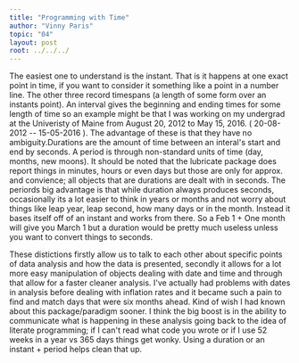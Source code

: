 ```yaml
---
title: "Programming with Time"
author: "Vinny Paris"
topic: "04"
layout: post
root: ../../../
---
```

The easiest one to understand is the instant. That is it happens at one exact point in time, 
if you want to consider it something like a point in a number line. The other three record timespans 
(a length of some form over an instants point).
An interval gives the beginning and ending times for some length of time so an example might be that I was working on my undergrad
at the Univeristy of Maine from August 20, 2012 to May 15, 2016. ( 20-08-2012 -- 15-05-2016 ). The advantage of these is that they 
have no ambiguity.Durations are the amount of time between an interal's start and end by seconds. A period is through non-standard units of
time (day, months, new moons). It should be noted that the lubricate package does report things in minutes, hours or even days but those are 
only for approx. and convience; all objects that are durations are dealt with in seconds.
The periords big advantage is that while duration always produces seconds, occasionally its a lot easier to think in years or months 
and not worry about things like leap year, leap second, how many days or in the month. Instead it bases itself off of an instant and 
works from there. So a Feb 1 + One month will give you March 1 but a duration would be pretty much useless unless you want to convert 
things to seconds.

These distictions firstly allow us to talk to each other about specific points of data analysis and how the data is presented, 
secondly it allows for a lot more easy manipulation of objects dealing with date and time and through that allow for a faster 
cleaner analysis. I've actually had problems with dates in analysis before dealing with inflation rates and it became such a pain to find and 
match days that were six months ahead. Kind of wish I had known about this package/paradigm sooner. I think the big boost is in the ability to 
communicate what is happening in these analysis going back to the idea of literate programming; if I can't read what code you wrote or if I
use 52 weeks in a year vs 365 days things get wonky. Using a duration or an instant + period helps clean that up. 
